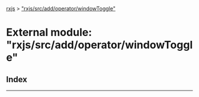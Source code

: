 [rxjs](../README.md) > ["rxjs/src/add/operator/windowToggle"](../modules/_rxjs_src_add_operator_windowtoggle_.md)

# External module: "rxjs/src/add/operator/windowToggle"

## Index

---

